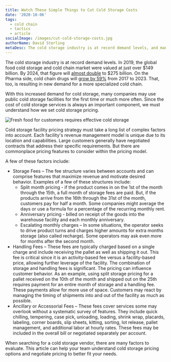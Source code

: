 ```yaml
---
title: Watch These Simple Things to Cut Cold Storage Costs
date: '2020-10-06'
tags:
  - cold chain
  - tactics
  - article
socialImage: /images/cut-cold-storage-costs.jpg
authorName: David Sterling
metaDesc: The cold storage industry is at record demand levels, and many companies are using public cold storage facilities. Since cost is always an important factor, we must understand how we set cold storage pricing.
---
```


The cold storage industry is at record demand levels. In 2019, the global food cold storage and cold chain market were valued at just over $149 billion. By 2024, that figure will [almost double](https://pharmaceuticalcommerce.com/cold-chain-focus/pharma-cold-chain-greener-and-more-digitized/) to $275 billion. On the Pharma side, cold chain drugs will [grow by 59%](https://www.thomasnet.com/insights/cold-storage-services-see-sustained-spike-as-preparations-begin-for-future-covid-19-vaccine-transport/) from 2017 to 2023. That, too, is resulting in new demand for a more specialized cold chain.

With this increased demand for cold storage, many companies may use public cold storage facilities for the first time or much more often. Since the cost of cold storage services is always an important component, we must understand how we set cold storage pricing.

![Fresh food for customers requires effective cold storage](/images/cut-cold-storage-costs.jpg 'A successful cold chain makes safe, fresh food available.')

Cold storage facility pricing strategy must take a long list of complex factors into account. Each facility's revenue management model is unique due to its location and capabilities. Large customers generally have negotiated contracts that address their specific requirements. But there are commonplace pricing features to consider within the pricing model.

A few of these factors include:

- Storage Fees – The fee structure varies between accounts and can comprise features that maximize revenue and motivate desired behavior. Examples of a few of these structures include:
  - Split month pricing - if the product comes in on the 1st of the month through the 15th, a full month of storage fees are paid. But, if the products arrive from the 16th through the 31st of the month, customers pay for half a month. Some companies might average the days or use a formula for a percentage of the recurring monthly rent.
  - Anniversary pricing - billed on receipt of the goods into the warehouse facility and each monthly anniversary.
  - Escalating monthly charges – In some situations, the operator seeks to drive product turns and charges higher amounts for extra months storage (also called recharge). Some operators may ask even more for months after the second month.
- Handling Fees – These fees are typically charged based on a single charge and include receiving the pallet as well as shipping it out. This fee is critical since it is an activity-based fee versus a facility-based price, allowing further leverage of the facility. The combination of storage and handling fees is significant. The pricing can influence customer behavior. As an example, using split storage pricing for a pallet received on the 10th of the month and shipped out on the 25th requires payment for an entire month of storage and a handling fee. These payments allow for more use of space. Customers may react by managing the timing of shipments into and out of the facility as much as possible.
- Ancillary or Accessorial Fees – These fees cover services some may overlook without a systematic survey of features. They include quick chilling, tempering, case pick, unloading, loading, shrink wrap, placards, labeling, corner boards, slip sheets, kitting, sorting, lot release, pallet management, and additional labor at hourly rates. These fees may be included in the overall bill or negotiated separately per account.

When searching for a cold storage vendor, there are many factors to evaluate. This article can help your team understand cold storage pricing options and negotiate pricing to better fit your needs.
